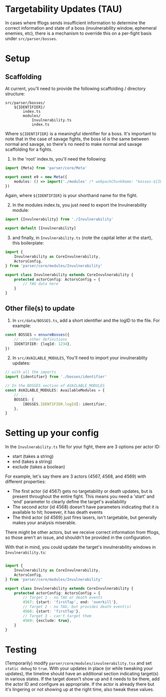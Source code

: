# Targetability Updates (TAU)

In cases where fflogs sends insufficient information to determine the correct information and state of a boss (invulnerability window, ephemeral enemies, etc), there is a mechanism to override this on a per-fight basis under `src/parser/bosses`.

# Setup

## Scaffolding

At current, you'll need to provide the following scaffolding / directory structure:

```
src/parser/bosses/
	${IDENTIFIER}/
		index.ts
		modules/
			Invulnerability.ts
			index.ts
```

Where `${IDENTIFIER}` is a meaningful identifier for a boss. It's important to note that in the case of savage fights, the boss id is the same between normal and savage, so there's no need to make normal and savage scaffolding for a fights.

1. In the 'root' index.ts, you'll need the following:

```ts
import {Meta} from 'parser/core/Meta'

export const e9 = new Meta({
	modules: () => import('./modules' /* webpackChunkName: "bosses-${IDENTIFIER}" */),
})
```

Again, where `${IDENTIFIER}` is your shorthand name for the fight.

2. In the modules index.ts, you just need to export the Invulnerability module:

```ts
import {Invulnerability} from './Invulnerability'

export default [Invulnerability]
```

3. and finally, in `Invulnerability.ts` (note the capital letter at the start), this boilerplate:

```ts
import {
	Invulnerability as CoreInvulnerability,
	ActorsConfig,
} from 'parser/core/modules/Invulnerability'

export class Invulnerability extends CoreInvulnerability {
	protected actorConfig: ActorsConfig = {
		// TAU data here
	}
}
```

## Other file(s) to update

1. In `src/data/BOSSES.ts`, add a short identifier and the logID to the file. For example:

```ts
const BOSSES = ensureBosses({
	// ... other definitions
	IDENTIFIER: {logId: 1234},
})
```

2. In `src/AVAILABLE_MODULES`, You'll need to import your invulnerablity updates:

```ts
// with all the imports
import {identifier} from './bosses/identifier'

// In the BOSSES section of AVAILABLE_MODULES
const AVAILABLE_MODULES: AvailableModules = {
	// ...
	BOSSES: {
		[BOSSES.IDENTIFIER.logId]: identifier,
	},
}
```

# Setting up your config

In the `Invulnerability.ts` file for your fight, there are 3 options per actor ID:

* start (takes a string)
* end (takes a string)
* exclude (takes a boolean)

For example, let's say there are 3 actors (4567, 4568, and 4569) with different properties:

* The first actor (id 4567) gets no targetability or death updates, but is present throughout the entire fight. This means you need a 'start' and 'end' parameter to clearly define the target's availability
* The second actor (id 4568) doesn't have parameters indicating that it is available to hit; however, it has death events
* The third actor (id 4569) just fires lasers, isn't targetable, but generally makes your analysis miserable.

There might be other actors, but we receive correct information from fflogs, so those aren't an issue, and shouldn't be provided in the configuration.

With that in mind, you could update the target's invulnerability windows in `Invulnerability.ts`:

```ts

import {
	Invulnerability as CoreInvulnerability,
	ActorsConfig,
} from 'parser/core/modules/Invulnerability'

export class Invulnerability extends CoreInvulnerability {
	protected actorConfig: ActorsConfig = {
		// Target 1 - no TAU or death events
		4567: {start: 'firstTap', end: 'overkill'},
		// Target 2 - no TAU, but provides death event(s)
		4568: {start: 'firstTap'},
		// Target 3 - can't target them
		4569: {exclude: true},
	}
}
```

# Testing

(Temporarily) modify `parser/core/modules/invulnerability.tsx` and set `static debug` to `true`. With your updates in place (or while tweaking your updates), the timeline should have an additional section indicating target(s) in various states. If the target doesn't show up and it needs to be there, add the actor ID and configure as appropriate. If the actor is already there but it's lingering or not showing up at the right time, also tweak these values.
